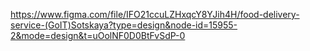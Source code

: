 https://www.figma.com/file/IFO21ccuLZHxqcY8YJih4H/food-delivery-service-(GoIT)Sotskaya?type=design&node-id=15955-2&mode=design&t=uOolNF0D0BtFvSdP-0


